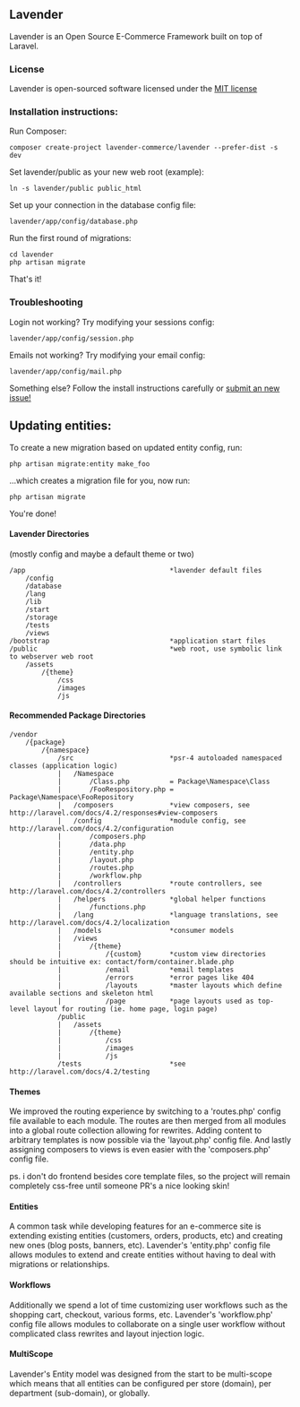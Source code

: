 ## Lavender

Lavender is an Open Source E-Commerce Framework built on top of Laravel.

### License

Lavender is open-sourced software licensed under the [MIT license](http://opensource.org/licenses/MIT)

### Installation instructions:

Run Composer:

    composer create-project lavender-commerce/lavender --prefer-dist -s dev

Set lavender/public as your new web root (example):

    ln -s lavender/public public_html

Set up your connection in the database config file:

    lavender/app/config/database.php

Run the first round of migrations:

    cd lavender
    php artisan migrate

That's it!


### Troubleshooting
Login not working? Try modifying your sessions config:

    lavender/app/config/session.php

Emails not working? Try modifying your email config:

    lavender/app/config/mail.php

Something else? Follow the install instructions carefully or [submit an new issue!](https://github.com/lavender/lavender/issues/new)


## Updating entities:

To create a new migration based on updated entity config, run:

    php artisan migrate:entity make_foo

...which creates a migration file for you, now run:

    php artisan migrate

You're done!


#### Lavender Directories

(mostly config and maybe a default theme or two)

    /app                                    *lavender default files
        /config
        /database
        /lang
        /lib
        /start
        /storage
        /tests
        /views
    /bootstrap                              *application start files
    /public                                 *web root, use symbolic link to webserver web root
        /assets
            /{theme}
                /css
                /images
                /js

#### Recommended Package Directories

    /vendor
        /{package}
            /{namespace}
                /src                        *psr-4 autoloaded namespaced classes (application logic)
                |   /Namespace
                |       /Class.php          = Package\Namespace\Class
                |       /FooRespository.php = Package\Namespace\FooRepository
                |   /composers              *view composers, see http://laravel.com/docs/4.2/responses#view-composers
                |   /config                 *module config, see http://laravel.com/docs/4.2/configuration
                |       /composers.php
                |       /data.php
                |       /entity.php
                |       /layout.php
                |       /routes.php
                |       /workflow.php
                |   /controllers            *route controllers, see http://laravel.com/docs/4.2/controllers
                |   /helpers                *global helper functions
                |       /functions.php
                |   /lang                   *language translations, see http://laravel.com/docs/4.2/localization
                |   /models                 *consumer models
                |   /views
                |       /{theme}
                |           /{custom}       *custom view directories should be intuitive ex: contact/form/container.blade.php
                |           /email          *email templates
                |           /errors         *error pages like 404
                |           /layouts        *master layouts which define available sections and skeleton html
                |           /page           *page layouts used as top-level layout for routing (ie. home page, login page)
                /public
                |   /assets
                |       /{theme}
                |           /css
                |           /images
                |           /js
                /tests                      *see http://laravel.com/docs/4.2/testing



#### Themes

We improved the routing experience by switching to a 'routes.php' config file available to each module. The routes are
then merged from all modules into a global route collection allowing for rewrites. Adding content to arbitrary templates
is now possible via the 'layout.php' config file. And lastly assigning composers to views is even easier with the
'composers.php' config file.

ps. i don't do frontend besides core template files, so the project will remain completely css-free until someone PR's a nice looking skin!

#### Entities

A common task while developing features for an e-commerce site is extending existing entities (customers, orders, products,
etc) and creating new ones (blog posts, banners, etc). Lavender's 'entity.php' config file allows modules to extend and
create entities without having to deal with migrations or relationships.

#### Workflows

Additionally we spend a lot of time customizing user workflows such as the shopping cart, checkout, various forms, etc.
Lavender's 'workflow.php' config file allows modules to collaborate on a single user workflow without complicated class
rewrites and layout injection logic.

#### MultiScope

Lavender's Entity model was designed from the start to be multi-scope which means that all entities can be configured
per store (domain), per department (sub-domain), or globally.